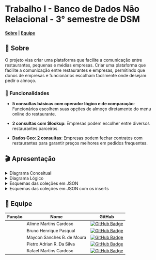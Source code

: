 # Trabalho I - Banco de Dados Não Relacional - 3° semestre de DSM

#### [Sobre](#-Sobre) | [Equipe](#-equipe)

## 📑 Sobre
O projeto visa criar uma plataforma que facilite a comunicação entre restaurantes, pequenas e médias empresas.
Criar uma plataforma que facilite a comunicação entre restaurantes e empresas, permitindo que donos de empresas e funcionários escolham facilmente onde desejam pedir o almoço.


### 🚀 **Funcionalidades**

* **5 consultas básicas com operador lógico e de comparação**: Funcionários escolhem suas opções de almoço diretamente do menu online do restaurante.

* **2 consultas com $lookup**: Empresas podem escolher entre diversos restaurantes parceiros.

* **Dados Geo: 2 consultas**: Empresas podem fechar contratos com restaurantes para garantir preços melhores em pedidos frequentes.

## 🎬 Apresentação

<details>
  <summary>Diagrama Conceitual</summary>
  <img src="https://github.com/alinnecardoso/MongoDBTrabalhoI/blob/main/img/Conceitual_Trabalho.png" alt="Diagrama MER" />
</details>

<details>
  <summary>Diagrama Lógico</summary>
  <img src="https://github.com/alinnecardoso/MongoDBTrabalhoI/blob/main/img/Conceitual_Trabalho.png" alt="Diagrama MER" />
</details>
<details>
  <summary>Esquemas das coleções em JSON</summary>
  Tela do Restaurante
</details>

<details>
  <summary>Esquemas das coleções em JSON com os inserts</summary>
  Tela do Restaurante
</details>

## 👥 Equipe

| Função | Nome | GitHub |
| --- | --- | --- |
|  | Alinne Martins Cardoso | [![GitHub Badge](https://img.shields.io/badge/-Alinne-100000?style=for-the-badge&logo=github&logoColor=white&link=https://github.com/alinnecardoso)](https://github.com/alinnecardoso) |
|  | Bruno Henrique Pasqual | [![GitHub Badge](https://img.shields.io/badge/-Bruno-100000?style=for-the-badge&logo=github&logoColor=white&link=https://github.com/Bruno-Pasqual)](https://github.com/Bruno-Pasqual) |
| | Maycon Sanches B. de Moura | [![GitHub Badge](https://img.shields.io/badge/-Maycon-100000?style=for-the-badge&logo=github&logoColor=white&link=https://github.com/MayconBasilio)](https://github.com/MayconBasilio) |
| | Pietro Adrian R. Da Silva | [![GitHub Badge](https://img.shields.io/badge/-Pietro-100000?style=for-the-badge&logo=github&logoColor=white&link=https://github.com/pietro-adrian)](https://github.com/pietro-adrian) |
| | Rafael Martins Cardoso | [![GitHub Badge](https://img.shields.io/badge/-Rafael-100000?style=for-the-badge&logo=github&logoColor=white&link=https://github.com/rafacardoso17)](https://github.com/rafacardoso17) |
